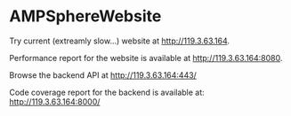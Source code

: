 # AMPSphereWebsite
Try current (extreamly slow...) website at http://119.3.63.164.

Performance report for the website is available at http://119.3.63.164:8080.

Browse the backend API at http://119.3.63.164:443/ 

Code coverage report for the backend is available at: http://119.3.63.164:8000/
